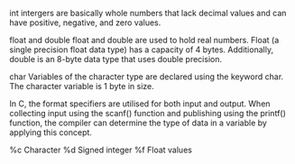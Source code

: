 int intergers are basically whole numbers that lack decimal values and can have positive, negative, and zero values.

float and double float and double are used to hold real numbers.  Float (a single precision float data type) has a capacity of 4 bytes. Additionally, double is an 8-byte data type that uses double precision.

char Variables of the character type are declared using the keyword char. The character variable is 1 byte in size.

In C, the format specifiers are utilised for both input and output. When collecting input using the scanf() function and publishing using the printf() function, the compiler can determine the type of data in a variable by applying this concept.

%c Character %d Signed integer %f Float values

